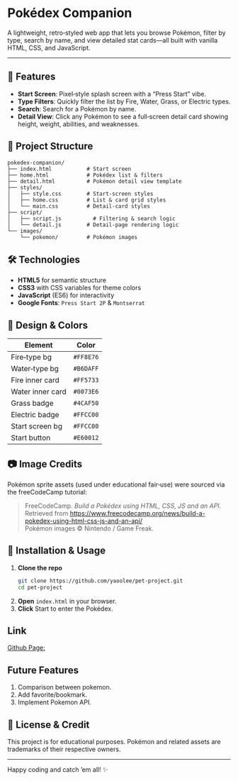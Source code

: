 # Pokédex Companion

A lightweight, retro‐styled web app that lets you browse Pokémon, filter by type, search by name, and view detailed stat cards—all built with vanilla HTML, CSS, and JavaScript.


---

## 🚀 Features

- **Start Screen**: Pixel‑style splash screen with a “Press Start” vibe.
- **Type Filters**: Quickly filter the list by Fire, Water, Grass, or Electric types.
- **Search**: Search for a Pokémon by name.
- **Detail View**: Click any Pokémon to see a full‑screen detail card showing height, weight, abilities, and weaknesses.
  

## 📁 Project Structure

```
pokedex-companion/
├── index.html           # Start screen
├── home.html            # Pokédex list & filters
├── detail.html          # Pokémon detail view template
├── styles/
│   ├── style.css        # Start‑screen styles
│   ├── home.css         # List & card grid styles
│   └── main.css         # Detail‑card styles
├── script/
│   ├── script.js          # Filtering & search logic
│   └── detail.js        # Detail‑page rendering logic
└── images/
    └── pokemon/         # Pokémon images
```

## 🛠️ Technologies

- **HTML5** for semantic structure
- **CSS3** with CSS variables for theme colors
- **JavaScript** (ES6) for interactivity
- **Google Fonts**: `Press Start 2P` & `Montserrat`

## 🎨 Design & Colors

| Element         | Color     |
| --------------- | --------- |
| Fire‑type bg    | `#FF8E76` |
| Water‑type bg   | `#B6DAFF` |
| Fire inner card | `#FF5733` |
| Water inner card| `#0073E6` |
| Grass badge     | `#4CAF50` |
| Electric badge  | `#FFCC00` |
| Start screen bg | `#FFCC00` |
| Start button    | `#E60012` |

## 📷 Image Credits

Pokémon sprite assets (used under educational fair‑use) were sourced via the freeCodeCamp tutorial:

> FreeCodeCamp. *Build a Pokédex using HTML, CSS, JS and an API.* Retrieved from https://www.freecodecamp.org/news/build-a-pokedex-using-html-css-js-and-an-api/  
> Pokémon images © Nintendo / Game Freak.

## 🔧 Installation & Usage

1. **Clone the repo**
   ```bash
   git clone https://github.com/yaoolee/pet-project.git
   cd pet-project
   ```
2. **Open** `index.html` in your browser.
3. **Click** Start to enter the Pokédex.

## Link

[Github Page:](https://yaoolee.github.io/pet-project/)

## Future Features

1. Comparison between pokemon.
2. Add favorite/bookmark.
3. Implement Pokemon API.

## 🌟 License & Credit

This project is for educational purposes. Pokémon and related assets are trademarks of their respective owners.

---

Happy coding and catch ’em all! ✨

